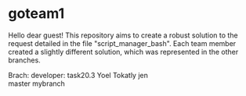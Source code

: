 # goteam1
Hello dear guest!
This repository aims to create a robust solution to the request detailed in the file "script_manager_bash". Each team member created a slightly different solution, which was represented in the other branches.

Brach:        developer:
task20.3   Yoel Tokatly
jen           
master
mybranch
